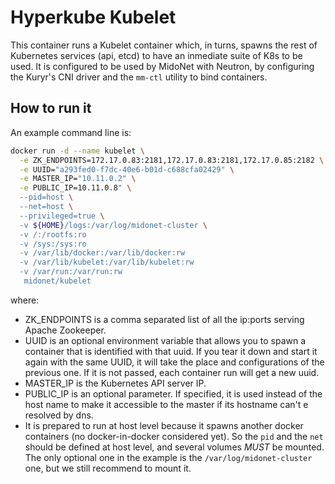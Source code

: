 # Hyperkube Kubelet

This container runs a Kubelet container which, in turns, spawns the rest of
Kubernetes services (api, etcd) to have an inmediate suite of K8s to be used.
It is configured to be used by MidoNet with Neutron, by configuring the Kuryr's
CNI driver and the `mm-ctl` utility to bind containers.

## How to run it

An example command line is:

```bash
docker run -d --name kubelet \
  -e ZK_ENDPOINTS=172.17.0.83:2181,172.17.0.83:2181,172.17.0.85:2182 \
  -e UUID="a293fed0-f7dc-40e6-b01d-c688cfa02429" \
  -e MASTER_IP="10.11.0.2" \
  -e PUBLIC_IP=10.11.0.8" \
  --pid=host \
  --net=host \
  --privileged=true \
  -v ${HOME}/logs:/var/log/midonet-cluster \
  -v /:/rootfs:ro
  -v /sys:/sys:ro
  -v /var/lib/docker:/var/lib/docker:rw
  -v /var/lib/kubelet:/var/lib/kubelet:rw
  -v /var/run:/var/run:rw
   midonet/kubelet
```

where:

* ZK\_ENDPOINTS is a comma separated list of all the ip:ports serving
  Apache Zookeeper.
* UUID is an optional environment variable that allows you to spawn a container
  that is identified with that uuid. If you tear it down and start it again
  with the same UUID, it will take the place and configurations of the previous
  one. If it is not passed, each container run will get a new uuid.
* MASTER\_IP is the Kubernetes API server IP.
* PUBLIC\_IP is an optional parameter. If specified, it is used instead of the host
  name to make it accessible to the master if its hostname can't e resolved by dns.
* It is prepared to run at host level because it spawns another docker
  containers (no docker-in-docker considered yet). So the `pid` and the `net`
  should be defined at host level, and several volumes *MUST* be mounted. The only
  optional one in the example is the `/var/log/midonet-cluster` one, but we still
  recommend to mount it.

